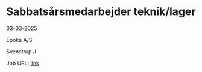 # Sabbatsårsmedarbejder teknik/lager
03-03-2025

Epoka A/S

Svenstrup J

Job URL: [link](https://epoka.emply.net/recruitment/vacancyAd.aspx?publishingId=92f8d8fc-feb9-4921-9f05-82e90015b982)


